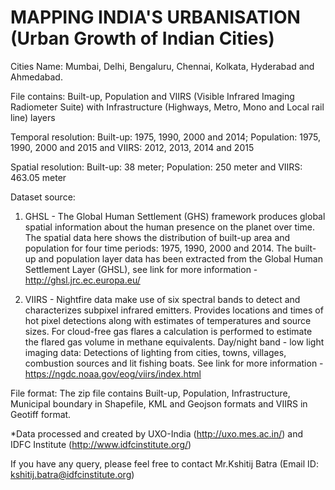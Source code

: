 # MAPPING INDIA'S URBANISATION (Urban Growth of Indian Cities)

Cities Name: Mumbai, Delhi, Bengaluru, Chennai, Kolkata, Hyderabad and Ahmedabad.

File contains: Built-up, Population and VIIRS (Visible Infrared Imaging Radiometer Suite) with Infrastructure (Highways, Metro, Mono and Local rail line) layers

Temporal resolution: Built-up: 1975, 1990, 2000 and 2014; Population: 1975, 1990, 2000 and 2015 and VIIRS: 2012, 2013, 2014 and 2015 

Spatial resolution: Built-up: 38 meter; Population: 250 meter and VIIRS: 463.05 meter

Dataset source:  
   1. GHSL - The Global Human Settlement (GHS) framework produces global spatial information about the human presence on the planet over time. The spatial data here shows the distribution of built-up area and population for four time periods: 1975, 1990, 2000 and 2014. The built-up and population layer data has been extracted from the Global Human Settlement Layer (GHSL), see link for more information - http://ghsl.jrc.ec.europa.eu/
               
   2. VIIRS - Nightfire data make use of six spectral bands to detect and characterizes subpixel infrared emitters. Provides locations and times of hot pixel detections along with estimates of temperatures and source sizes. For cloud-free gas flares a calculation is performed to estimate the flared gas volume in methane equivalents. Day/night band - low light imaging data: Detections of lighting from cities, towns, villages, combustion sources and lit fishing boats. See link for more information - https://ngdc.noaa.gov/eog/viirs/index.html  

File format: The zip file contains Built-up, Population, Infrastructure, Municipal boundary in Shapefile, KML and Geojson formats and VIIRS in Geotiff format.

*Data processed and created by UXO-India (http://uxo.mes.ac.in/) and IDFC Institute (http://www.idfcinstitute.org/)

If you have any query, please feel free to contact Mr.Kshitij Batra (Email ID: kshitij.batra@idfcinstitute.org)
